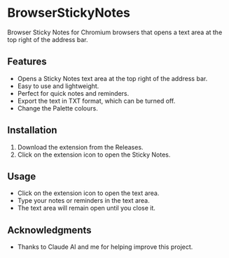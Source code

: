# BrowserStickyNotes

Browser Sticky Notes for Chromium browsers that opens a text area at the top right of the address bar.

## Features

- Opens a Sticky Notes text area at the top right of the address bar.
- Easy to use and lightweight.
- Perfect for quick notes and reminders.
- Export the text in TXT format, which can be turned off.
- Change the Palette colours.

## Installation

1. Download the extension from the Releases.
2. Click on the extension icon to open the Sticky Notes.

## Usage

- Click on the extension icon to open the text area.
- Type your notes or reminders in the text area.
- The text area will remain open until you close it.




## Acknowledgments

- Thanks to Claude AI and me for helping improve this project.

